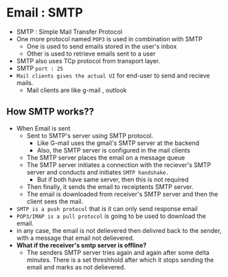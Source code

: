 # Email : SMTP

- SMTP : Simple Mail Transfer Protocol
- One more protocol named `POP3` is used in combination with SMTP
  - One is used to send emails stored in the user's inbox
  - Other is used to retrieve emails sent to a user
- SMTP also uses TCp protocol from transport layer.
- SMTP `port : 25`
- `Mail clients gives the actual UI` for end-user to send and recieve mails.
  - Mail clients are like g-mail , outlook

## How SMTP works??

- When Email is sent
  - Sent to SMTP's server using SMTP protocol.
    - Like G-mail uses the gmail's SMTP server at the backend
    - Also, the SMTP server is configured in the mail clients
  - The SMTP server places the email on a message queue
  - The SMTP server initiates a connection with the reciever's SMTP server and conducts and initiates `SMTP handshake.`
    - But if both have same server, then this is not required
  - Then finally, it sends the email to receiptents SMTP server.
  - The email is downloaded from receiver's SMTP server and then the client sees the mail.
- `SMTP is a push protocol` that is it can only send response email
- `POP3/IMAP is a pull protocol` is going to be used to download the email.
- in any case, the email is not delievered then delivred back to the sender, with a message that email not delievered.
- **What if the receiver's smtp server is offline?**
  - The senders SMTP server tries again and again after some delta minutes. There is a set threshhold after which it stops sending the email and marks as not delievered.